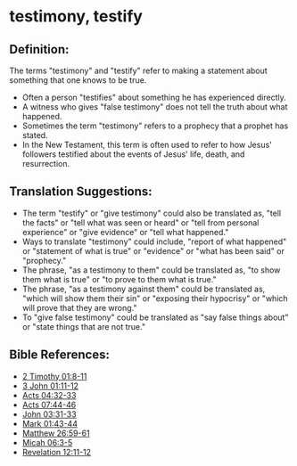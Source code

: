 # testimony, testify #

## Definition: ##

The terms "testimony" and "testify" refer to making a statement about something that one knows to be true.

* Often a person "testifies" about something he has experienced directly.
* A witness who gives "false testimony" does not tell the truth about what happened.
* Sometimes the term "testimony" refers to a prophecy that a prophet has stated.
* In the New Testament, this term is often used to refer to how Jesus' followers testified about the events of Jesus' life, death, and resurrection.

## Translation Suggestions: ##

* The term "testify" or "give testimony" could also be translated as, "tell the facts" or "tell what was seen or heard" or "tell from personal experience" or "give evidence" or "tell what happened."
* Ways to translate "testimony" could include, "report of what happened" or "statement of what is true" or "evidence" or "what has been said" or "prophecy."
* The phrase, "as a testimony to them" could be translated as, "to show them what is true" or "to prove to them what is true."
* The phrase, "as a testimony against them" could be translated as, "which will show them their sin" or "exposing their hypocrisy" or "which will prove that they are wrong."
* To "give false testimony" could be translated as "say false things about" or "state things that are not true."



## Bible References: ##

* [2 Timothy 01:8-11](en/tn/2ti/help/01/08)
* [3 John 01:11-12](en/tn/3jn/help/01/11)
* [Acts 04:32-33](en/tn/act/help/04/32)
* [Acts 07:44-46](en/tn/act/help/07/44)
* [John 03:31-33](en/tn/jhn/help/03/31)
* [Mark 01:43-44](en/tn/mrk/help/01/43)
* [Matthew 26:59-61](en/tn/mat/help/26/59)
* [Micah 06:3-5](en/tn/mic/help/06/03)
* [Revelation 12:11-12](en/tn/rev/help/12/11)